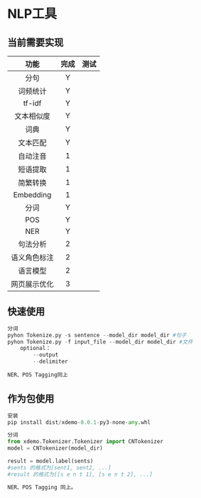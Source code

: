 # NLP工具

## 当前需要实现

 功能|完成|测试   
 :-:|:-:|:-:  
 分句|Y|  
 词频统计|Y|  
 tf-idf|Y|  
 文本相似度|Y|  
 词典|Y|  
 文本匹配|Y|  
 自动注音|1|  
 短语提取|1|  
 简繁转换|1|  
 Embedding|1|  
 分词|Y|  
 POS|Y|  
 NER|Y|  
 句法分析|2|  
 语义角色标注|2|    
 语言模型|2|  
 网页展示优化|3|  
 


## 快速使用
```python
分词
pyhon Tokenize.py -s sentence --model_dir model_dir #句子
pyhon Tokenize.py -f input_file --model_dir model_dir #文件
    optional：
        --output
        --delimiter
        
NER、POS Tagging同上

```

## 作为包使用

```python
安装
pip install dist/xdemo-0.0.1-py3-none-any.whl

分词
from xdemo.Tokenizer.Tokenizer import CNTokenizer
model = CNTokenizer(model_dir)

result = model.label(sents)
#sents 的格式为[sent1, sent2, ...]
#result 的格式为[[s e n t 1], [s e n t 2], ...]

NER、POS Tagging 同上。
```


